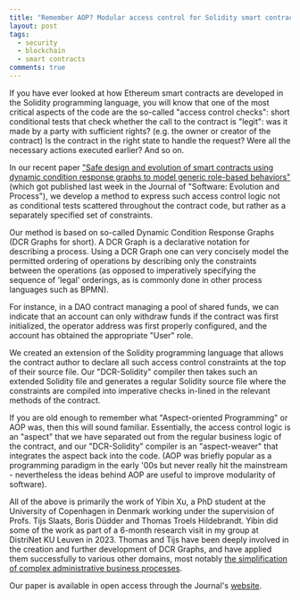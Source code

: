 ```yaml
---
title: "Remember AOP? Modular access control for Solidity smart contracts"
layout: post
tags:
  - security
  - blockchain
  - smart contracts
comments: true
---
```


If you have ever looked at how Ethereum smart contracts are developed in the Solidity programming language, you will know that one of the most critical aspects of the
code are the so-called "access control checks": short conditional tests that check whether the call to the contract is "legit": was it made by a party with sufficient rights?
(e.g. the owner or creator of the contract) Is the contract in the right state to handle the request? Were all the necessary actions executed earlier? And so on.

In our recent paper ["Safe design and evolution of smart contracts using dynamic condition response graphs to model generic role-based behaviors"](https://onlinelibrary.wiley.com/doi/10.1002/smr.2730) (which got published last week
in the Journal of "Software: Evolution and Process"), we develop a method to express such access control logic not as conditional tests scattered throughout the contract code,
but rather as a separately specified set of constraints.

<!--more-->

Our method is based on so-called Dynamic Condition Response Graphs (DCR Graphs for short).
A DCR Graph is a declarative notation for describing a process. Using a DCR Graph one can very concisely model the permitted ordering of operations by
describing only the constraints between the operations (as opposed to imperatively specifying the sequence of 'legal' orderings, as is commonly done in
other process languages such as BPMN).

For instance, in a DAO contract managing a pool of shared funds, we can indicate that an account can only withdraw funds if the contract was first initialized,
the operator address was first properly configured, and the account has obtained the appropriate "User" role.

We created an extension of the Solidity programming language that allows the contract author to declare all such access control constraints at the top of their source file.
Our "DCR-Solidity" compiler then takes such an extended Solidity file and generates a regular Solidity source file where the constraints are compiled into
imperative checks in-lined in the relevant methods of the contract.

If you are old enough to remember what "Aspect-oriented Programming" or AOP was, then this will sound familiar. Essentially, the access control logic
is an "aspect" that we have separated out from the regular business logic of the contract, and our "DCR-Solidity" compiler is an "aspect-weaver" that
integrates the aspect back into the code. (AOP was briefly popular as a programming paradigm in the early '00s but never really hit the mainstream -
nevertheless the ideas behind AOP are useful to improve modularity of software).

All of the above 
is primarily the work of Yibin Xu, a PhD student at the University of Copenhagen in Denmark working under the supervision of Profs. Tijs Slaats, Boris Düdder
and Thomas Troels Hildebrandt.
Yibin did some of the work as part of a 6-month research visit in my group at DistriNet KU Leuven in 2023. Thomas and Tijs have been deeply involved in the creation
and further development of DCR Graphs, and have applied
them successfully to various other domains, most notably [the simplification of complex administrative business processes](https://documentation.dcr.design/).

Our paper is available in open access through the Journal's [website](https://onlinelibrary.wiley.com/doi/10.1002/smr.2730).
